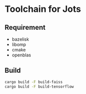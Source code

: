 # Toolchain for Jots

## Requirement

- bazelisk
- libomp
- cmake
- openblas

## Build

```sh
cargo build -F build-faiss
cargo build -F build-tensorflow
```
